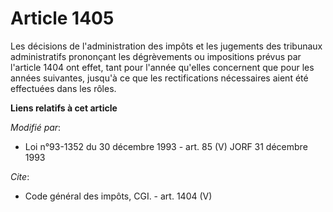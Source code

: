 # Article 1405

Les décisions de l'administration des impôts et les jugements des tribunaux administratifs prononçant les dégrèvements ou
impositions prévus par l'article 1404 ont effet, tant pour l'année qu'elles concernent que pour les années suivantes, jusqu'à
ce que les rectifications nécessaires aient été effectuées dans les rôles.

**Liens relatifs à cet article**

_Modifié par_:

  - Loi n°93-1352 du 30 décembre 1993 - art. 85 (V) JORF 31 décembre 1993

_Cite_:

  - Code général des impôts, CGI. - art. 1404 (V)
